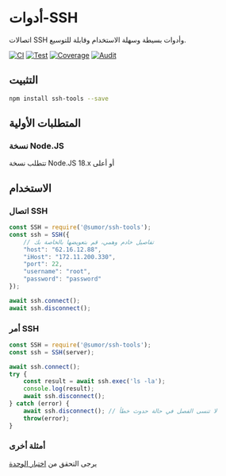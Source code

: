 # أدوات-SSH
اتصالات SSH وأدوات بسيطة وسهلة الاستخدام وقابلة للتوسيع.

[![CI](https://github.com/sumor-cloud/ssh-tools/actions/workflows/ci.yml/badge.svg)](https://github.com/sumor-cloud/ssh-tools/actions/workflows/ci.yml)
[![Test](https://github.com/sumor-cloud/ssh-tools/actions/workflows/ut.yml/badge.svg)](https://github.com/sumor-cloud/ssh-tools/actions/workflows/ut.yml)
[![Coverage](https://github.com/sumor-cloud/ssh-tools/actions/workflows/coverage.yml/badge.svg)](https://github.com/sumor-cloud/ssh-tools/actions/workflows/coverage.yml)
[![Audit](https://github.com/sumor-cloud/ssh-tools/actions/workflows/audit.yml/badge.svg)](https://github.com/sumor-cloud/ssh-tools/actions/workflows/audit.yml)

## التثبيت
```bash
npm install ssh-tools --save
```

## المتطلبات الأولية

### نسخة Node.JS
تتطلب نسخة Node.JS 18.x أو أعلى

## الاستخدام

### اتصال SSH
```javascript
const SSH = require('@sumor/ssh-tools');
const ssh = SSH({
    // تفاصيل خادم وهمي، قم بتعويضها بالخاصة بك
    "host": "62.16.12.88",
    "iHost": "172.11.200.330",
    "port": 22,
    "username": "root",
    "password": "password"
});

await ssh.connect();
await ssh.disconnect();
```

### أمر SSH
```javascript
const SSH = require('@sumor/ssh-tools');
const ssh = SSH(server);

await ssh.connect();
try {
    const result = await ssh.exec('ls -la');
    console.log(result);
    await ssh.disconnect();
} catch (error) {
    await ssh.disconnect(); // لا تنسى الفصل في حالة حدوث خطأ
    throw(error);
}
```

### أمثلة أخرى
يرجى التحقق من [اختبار الوحدة](https://github.com/sumor-cloud/ssh-tools/tree/main/test)